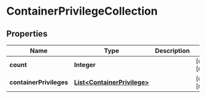 

# ContainerPrivilegeCollection

## Properties

Name | Type | Description | Notes
------------ | ------------- | ------------- | -------------
**count** | **Integer** |  |  [optional] [readonly]
**containerPrivileges** | [**List&lt;ContainerPrivilege&gt;**](ContainerPrivilege.md) |  |  [optional] [readonly]




